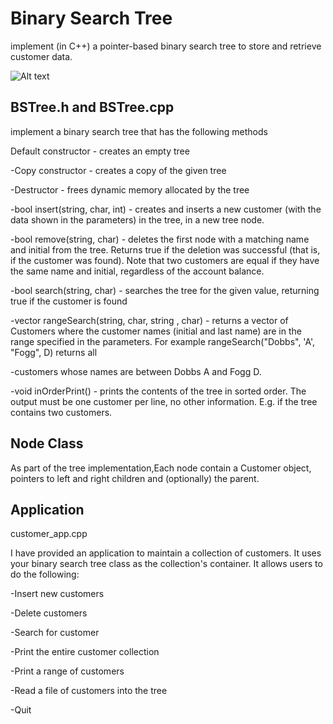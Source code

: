# Binary Search Tree
 implement (in C++) a pointer-based binary search tree to store and retrieve customer data.
 
![Alt text](https://static.packt-cdn.com/products/9781783558476/graphics/B04096_06_03.jpg)
 
 BSTree.h and BSTree.cpp  
 ---
implement a binary search tree that has the following methods
 
Default constructor - creates an empty tree

-Copy constructor - creates a copy of the given tree

-Destructor - frees dynamic memory allocated by the tree

-bool insert(string, char, int) - creates and inserts a new customer (with the data shown in the parameters) in the tree, in a new tree node.

-bool remove(string, char) - deletes the first node with a matching name and initial from the tree. Returns true if the deletion was successful (that is, if the customer was found). Note that two customers are equal if they have the same name and initial, regardless of the account balance.

-bool search(string, char) - searches the tree for the given value, returning true if the customer is found

-vector<Customer> rangeSearch(string, char, string , char) - returns a vector of Customers where the customer names (initial and last name) are in the range specified in the parameters. For example rangeSearch("Dobbs", 'A', "Fogg", D) returns all 

-customers whose names are between Dobbs A and Fogg D.

-void inOrderPrint() - prints the contents of the tree in sorted order. The output must be one customer per line, no other information. E.g. if the tree contains two customers.
 
Node Class
---
As part of the tree implementation,Each node contain a Customer object, pointers to left and right children and (optionally) the parent.

Application
---
customer_app.cpp

I have provided an application to maintain a collection of customers. It uses your binary search tree class as the collection's container. It allows users to do the following:

-Insert new customers

-Delete customers

-Search for customer

-Print the entire customer collection

-Print a range of customers

-Read a file of customers into the tree

-Quit



